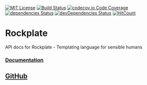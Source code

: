[![MIT License](https://img.shields.io/github/license/rockplate/rockplate)](https://github.com/rockplate/rockplate/blob/master/LICENSE)
[![Build Status](https://travis-ci.org/rockplate/rockplate.png?branch=master)](https://travis-ci.org/rockplate/rockplate)
[![codecov.io Code Coverage](https://img.shields.io/codecov/c/github/rockplate/rockplate.svg?maxAge=2592000)](https://codecov.io/github/rockplate/rockplate?branch=master)
[![dependencies Status](https://david-dm.org/rockplate/rockplate/status.svg)](https://david-dm.org/rockplate/rockplate)
[![devDependencies Status](https://david-dm.org/rockplate/rockplate/dev-status.svg)](https://david-dm.org/rockplate/rockplate?type=dev)
[![HitCount](https://hits.dwyl.com/rockplate/rockplate.svg)](https://hits.dwyl.com/rockplate/rockplate)

# Rockplate

API docs for Rockplate - Templating language for sensible humans

### [Documentation](https://rockplate.github.io/)

## [GitHub](https://github.com/rockplate/rockplate)
